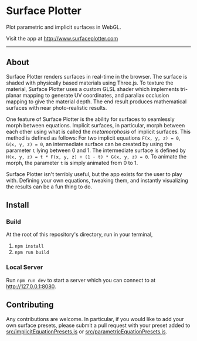 # Surface Plotter
Plot parametric and implicit surfaces in WebGL.

Visit the app at http://www.surfaceplotter.com

---
## About
Surface Plotter renders surfaces in real-time in the browser. The surface is shaded with physically based materials using Three.js. To texture the material, Surface Plotter uses a custom GLSL shader which implements tri-planar mapping to generate UV coordinates, and parallax occlusion mapping to give the material depth. The end result produces mathematical surfaces with near photo-realistic results.

One feature of Surface Plotter is the ability for surfaces to seamlessly morph between equations. Implicit surfaces, in particular, morph between each other using what is called the *metamorphosis* of implicit surfaces. This method is defined as follows: For two implicit equations `F(x, y, z) = 0`, `G(x, y, z) = 0`, an intermediate surface can be created by using the parameter `t` lying between 0 and 1. The intermediate surface is defined by `H(x, y, z) = t * F(x, y, z) + (1 - t) * G(x, y, z) = 0`. To animate the morph, the parameter `t` is simply animated from 0 to 1.

Surface Plotter isn't terribly useful, but the app exists for the user to play with. Defining your own equations, tweaking them, and instantly visualizing the results can be a fun thing to do.

## Install
### Build
At the root of this repository's directory, run in your terminal,
1. `npm install`
2. `npm run build`

### Local Server
Run `npm run dev` to start a server which you can connect to at http://127.0.0.1:8080.

## Contributing
Any contributions are welcome. In particular, if you would like to add your own surface presets, please submit a pull request with your preset added to [src/implicitEquationPresets.js](https://github.com/jaxry/surface-plotter/blob/master/src/implicitEquationPresets.js) or [src/parametricEquationPresets.js](https://github.com/jaxry/surface-plotter/blob/master/src/parametricEquationPresets.js).
